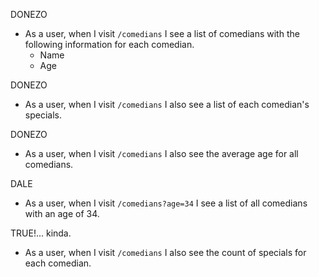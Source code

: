 
DONEZO
* As a user, when I visit `/comedians` I see a list of comedians with the following information for each comedian.
    * Name
    * Age

DONEZO
* As a user, when I visit `/comedians` I also see a list of each comedian's specials.

DONEZO
* As a user, when I visit `/comedians` I also see the average age for all comedians.

DALE
* As a user, when I visit `/comedians?age=34` I see a list of all comedians with an age of 34.

TRUE!... kinda.
* As a user, when I visit `/comedians` I also see the count of specials for each comedian.